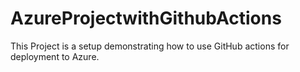 # AzureProjectwithGithubActions
This Project is a setup demonstrating how to use GitHub actions for deployment to Azure.
